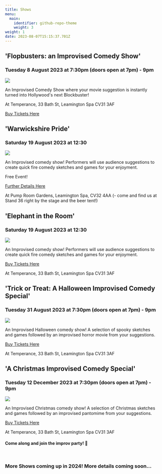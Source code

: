 ```yaml
---
title: Shows
menu:
  main:
    identifier: github-repo-theme
    weight: 3
weight: 1
date: 2023-08-07T15:15:37.701Z
---
```

## 'Flopbusters: an Improvised Comedy Show'

### Tuesday 8 August 2023 at 7:30pm (doors open at 7pm) - 9pm

![](/uploads/posed-everyone-kirsty-mouth-open.jpg)

An Improvised Comedy Show where your movie suggestion is instantly turned into Hollywood's next Blockbuster!

At Temperance, 33 Bath St, Leamington Spa CV31 3AF

[Buy Tickets Here](https://www.eventbrite.co.uk/e/flopbusters-improvised-comedy-tickets-671654224867?aff=ebdsoporgprofile)

## 'Warwickshire Pride'

### Saturday 19 August 2023 at 12:30

![](/uploads/pride-2022.png)

An Improvised comedy show! Performers will use audience suggestions to create quick fire comedy sketches and games for your enjoyment.

Free Event!

[Further Details Here](https://warwickshirepride.co.uk/pride-festival)

At Pump Room Gardens, Leamington Spa, CV32 4AA (- come and find us at Stand 36 right by the stage and the beer tent!)

## 'Elephant in the Room'

### Saturday 19 August 2023 at 12:30

![](/uploads/owen-clare-coral.jpg)

An Improvised comedy show! Performers will use audience suggestions to create quick fire comedy sketches and games for your enjoyment.

[Buy Tickets Here](https://www.eventbrite.com/e/a-christmas-improvised-comedy-special-tickets-678849726807?aff=ebdssbdestsearch&from=6ff34305352e11eeaecb76c6e69a5a02&keep_tld=1)

At Temperance, 33 Bath St, Leamington Spa CV31 3AF

## 'Trick or Treat: A Halloween Improvised Comedy Special'

### Tuesday 31 August 2023 at 7:30pm (doors open at 7pm) - 9pm

![](/uploads/temperance-.png)

An Improvised Halloween comedy show! A selection of spooky sketches and games followed by an improvised horror movie from your suggestions.

[Buy Tickets Here](https://www.eventbrite.com/e/trick-or-treat-a-halloween-improvised-comedy-special-tickets-678836276577?aff=ebdssbdestsearch&from=6ff34305352e11eeaecb76c6e69a5a02&keep_tld=1)

At Temperance, 33 Bath St, Leamington Spa CV31 3AF

## 'A Christmas Improvised Comedy Special'

### Tuesday 12 December 2023 at 7:30pm (doors open at 7pm) - 9pm

![](/uploads/christmas-jumpers-copy-2.png)

An Improvised Christmas comedy show! A selection of Christmas sketches and games followed by an improvised pantomime from your suggestions.

[Buy Tickets Here](https://www.eventbrite.com/e/a-christmas-improvised-comedy-special-tickets-678849726807?aff=ebdssbdestsearch&from=6ff34305352e11eeaecb76c6e69a5a02&keep_tld=1)

At Temperance, 33 Bath St, Leamington Spa CV31 3AF

#### Come along and join the improv party! 🎉 <br><br><br>

### More Shows coming up in 2024! More details coming soon...<br><br>
